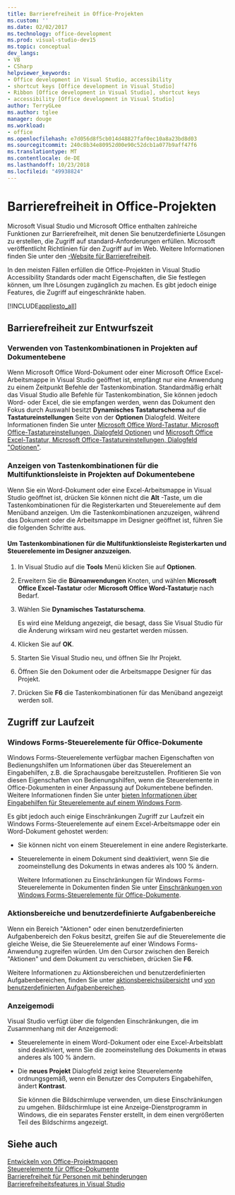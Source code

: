 ```yaml
---
title: Barrierefreiheit in Office-Projekten
ms.custom: ''
ms.date: 02/02/2017
ms.technology: office-development
ms.prod: visual-studio-dev15
ms.topic: conceptual
dev_langs:
- VB
- CSharp
helpviewer_keywords:
- Office development in Visual Studio, accessibility
- shortcut keys [Office development in Visual Studio]
- Ribbon [Office development in Visual Studio], shortcut keys
- accessibility [Office development in Visual Studio]
author: TerryGLee
ms.author: tglee
manager: douge
ms.workload:
- office
ms.openlocfilehash: e7d056d8f5cb014d48827faf0ec10a8a23bd8d03
ms.sourcegitcommit: 240c8b34e80952d00e90c52dcb1a077b9aff47f6
ms.translationtype: MT
ms.contentlocale: de-DE
ms.lasthandoff: 10/23/2018
ms.locfileid: "49938824"
---
```

# <a name="accessibility-in-office-projects"></a>Barrierefreiheit in Office-Projekten
  Microsoft Visual Studio und Microsoft Office enthalten zahlreiche Funktionen zur Barrierefreiheit, mit denen Sie benutzerdefinierte Lösungen zu erstellen, die Zugriff auf standard-Anforderungen erfüllen. Microsoft veröffentlicht Richtlinien für den Zugriff auf im Web. Weitere Informationen finden Sie unter den [-Website für Barrierefreiheit](http://go.microsoft.com/fwlink/?LinkID=37113).  

 In den meisten Fällen erfüllen die Office-Projekten in Visual Studio Accessibility Standards oder macht Eigenschaften, die Sie festlegen können, um Ihre Lösungen zugänglich zu machen. Es gibt jedoch einige Features, die Zugriff auf eingeschränkte haben.  

 [!INCLUDE[appliesto_all](../vsto/includes/appliesto-all-md.md)]  

## <a name="accessibility-at-design-time"></a>Barrierefreiheit zur Entwurfszeit  

### <a name="use-shortcut-keys-in-document-level-projects"></a>Verwenden von Tastenkombinationen in Projekten auf Dokumentebene  
 Wenn Microsoft Office Word-Dokument oder einer Microsoft Office Excel-Arbeitsmappe in Visual Studio geöffnet ist, empfängt nur eine Anwendung zu einem Zeitpunkt Befehle der Tastenkombination. Standardmäßig erhält das Visual Studio alle Befehle für Tastenkombination, Sie können jedoch Word- oder Excel, die sie empfangen werden, wenn das Dokument den Fokus durch Auswahl besitzt **Dynamisches Tastaturschema** auf die **Tastatureinstellungen** Seite von der **Optionen** Dialogfeld. Weitere Informationen finden Sie unter [Microsoft Office Word-Tastatur, Microsoft Office-Tastatureinstellungen, Dialogfeld Optionen](../vsto/microsoft-office-word-keyboard-microsoft-office-keyboard-settings-options-dialog-box.md) und [Microsoft Office Excel-Tastatur, Microsoft Office-Tastatureinstellungen, Dialogfeld "Optionen"](../vsto/microsoft-office-excel-keyboard-microsoft-office-keyboard-settings-options-dialog-box.md).  

### <a name="display-shortcut-keys-for-the-ribbon-in-document-level-projects"></a>Anzeigen von Tastenkombinationen für die Multifunktionsleiste in Projekten auf Dokumentebene  
 Wenn Sie ein Word-Dokument oder eine Excel-Arbeitsmappe in Visual Studio geöffnet ist, drücken Sie können nicht die **Alt** -Taste, um die Tastenkombinationen für die Registerkarten und Steuerelemente auf dem Menüband anzeigen. Um die Tastenkombinationen anzuzeigen, während das Dokument oder die Arbeitsmappe im Designer geöffnet ist, führen Sie die folgenden Schritte aus.  

#### <a name="to-view-shortcut-keys-for-ribbon-tabs-and-controls-in-the-designer"></a>Um Tastenkombinationen für die Multifunktionsleiste Registerkarten und Steuerelemente im Designer anzuzeigen.  

1.  In Visual Studio auf die **Tools** Menü klicken Sie auf **Optionen**.  

2.  Erweitern Sie die **Büroanwendungen** Knoten, und wählen **Microsoft Office Excel-Tastatur** oder **Microsoft Office Word-Tastatur**je nach Bedarf.  

3.  Wählen Sie **Dynamisches Tastaturschema**.  

     Es wird eine Meldung angezeigt, die besagt, dass Sie Visual Studio für die Änderung wirksam wird neu gestartet werden müssen.  

4.  Klicken Sie auf **OK**.  

5.  Starten Sie Visual Studio neu, und öffnen Sie Ihr Projekt.  

6.  Öffnen Sie den Dokument oder die Arbeitsmappe Designer für das Projekt.  

7.  Drücken Sie **F6** die Tastenkombinationen für das Menüband angezeigt werden soll.  

## <a name="accessibility-at-runtime"></a>Zugriff zur Laufzeit  

### <a name="windows-forms-controls-on-office-documents"></a>Windows Forms-Steuerelemente für Office-Dokumente  
 Windows Forms-Steuerelemente verfügbar machen Eigenschaften von Bedienungshilfen um Informationen über das Steuerelement an Eingabehilfen, z.B. die Sprachausgabe bereitzustellen. Profitieren Sie von diesen Eigenschaften von Bedienungshilfen, wenn die Steuerelemente in Office-Dokumenten in einer Anpassung auf Dokumentebene befinden. Weitere Informationen finden Sie unter [bieten Informationen über Eingabehilfen für Steuerelemente auf einem Windows Form](/dotnet/framework/winforms/controls/providing-accessibility-information-for-controls-on-a-windows-form).  

 Es gibt jedoch auch einige Einschränkungen Zugriff zur Laufzeit ein Windows Forms-Steuerelemente auf einem Excel-Arbeitsmappe oder ein Word-Dokument gehostet werden:  

- Sie können nicht von einem Steuerelement in eine andere Registerkarte.  

- Steuerelemente in einem Dokument sind deaktiviert, wenn Sie die zoomeinstellung des Dokuments in etwas anderes als 100 % ändern.  

  Weitere Informationen zu Einschränkungen für Windows Forms-Steuerelemente in Dokumenten finden Sie unter [Einschränkungen von Windows Forms-Steuerelemente für Office-Dokumente](../vsto/limitations-of-windows-forms-controls-on-office-documents.md).  

### <a name="actions-panes-and-custom-task-panes"></a>Aktionsbereiche und benutzerdefinierte Aufgabenbereiche  
 Wenn ein Bereich "Aktionen" oder einen benutzerdefinierten Aufgabenbereich den Fokus besitzt, greifen Sie auf die Steuerelemente die gleiche Weise, die Sie Steuerelemente auf einer Windows Forms-Anwendung zugreifen würden. Um den Cursor zwischen den Bereich "Aktionen" und dem Dokument zu verschieben, drücken Sie **F6**.  

 Weitere Informationen zu Aktionsbereichen und benutzerdefinierten Aufgabenbereichen, finden Sie unter [aktionsbereichsübersicht](../vsto/actions-pane-overview.md) und [von benutzerdefinierten Aufgabenbereichen](../vsto/custom-task-panes.md).  

### <a name="display-modes"></a>Anzeigemodi  
 Visual Studio verfügt über die folgenden Einschränkungen, die im Zusammenhang mit der Anzeigemodi:  

- Steuerelemente in einem Word-Dokument oder eine Excel-Arbeitsblatt sind deaktiviert, wenn Sie die zoomeinstellung des Dokuments in etwas anderes als 100 % ändern.  

- Die **neues Projekt** Dialogfeld zeigt keine Steuerelemente ordnungsgemäß, wenn ein Benutzer des Computers Eingabehilfen, ändert **Kontrast**.  

  Sie können die Bildschirmlupe verwenden, um diese Einschränkungen zu umgehen. Bildschirmlupe ist eine Anzeige-Dienstprogramm in Windows, die ein separates Fenster erstellt, in dem einen vergrößerten Teil des Bildschirms angezeigt.  

## <a name="see-also"></a>Siehe auch  
 [Entwickeln von Office-Projektmappen](../vsto/developing-office-solutions.md)   
 [Steuerelemente für Office-Dokumente](../vsto/controls-on-office-documents.md)   
 [Barrierefreiheit für Personen mit behinderungen](/visualstudio/ide/reference/accessibility-for-people-with-disabilities)   
 [Barrierefreiheitsfeatures in Visual Studio](/visualstudio/ide/reference/accessibility-features-of-visual-studio)  
